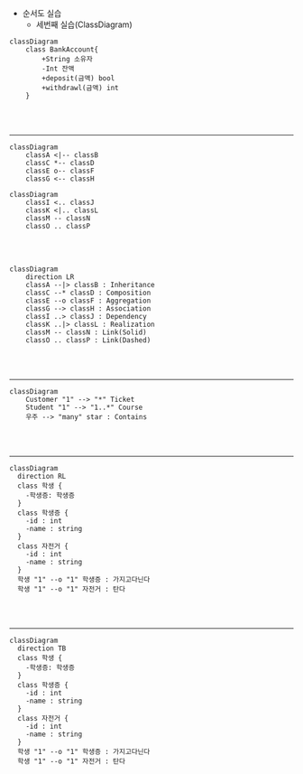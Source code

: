 - 순서도 실습
    - 세번째 실습(ClassDiagram)

```mermaid
classDiagram
    class BankAccount{
        +String 소유자
        -Int 잔액
        +deposit(금액) bool
        +withdrawl(금액) int
    }
```
<br>
<br>

-----------
```mermaid
classDiagram
    classA <|-- classB
    classC *-- classD
    classE o-- classF
    classG <-- classH
```
```mermaid
classDiagram
    classI <.. classJ
    classK <|.. classL
    classM -- classN
    classO .. classP
```
<br>
<br>

```mermaid
classDiagram
    direction LR
    classA --|> classB : Inheritance
    classC --* classD : Composition
    classE --o classF : Aggregation
    classG --> classH : Association
    classI ..> classJ : Dependency
    classK ..|> classL : Realization
    classM -- classN : Link(Solid)
    classO .. classP : Link(Dashed)
```
<br>
<br>

-----------

```mermaid
classDiagram
    Customer "1" --> "*" Ticket
    Student "1" --> "1..*" Course
    우주 --> "many" star : Contains
```
<br>
<br>

-----------

```mermaid
classDiagram
  direction RL
  class 학생 {
    -학생증: 학생증
  }
  class 학생증 {
    -id : int
    -name : string
  }
  class 자전거 {
    -id : int
    -name : string
  }
  학생 "1" --o "1" 학생증 : 가지고다닌다
  학생 "1" --o "1" 자전거 : 탄다
```
<br>
<br>

-----------

```mermaid
classDiagram
  direction TB
  class 학생 {
    -학생증: 학생증
  }
  class 학생증 {
    -id : int
    -name : string
  }
  class 자전거 {
    -id : int
    -name : string
  }
  학생 "1" --o "1" 학생증 : 가지고다닌다
  학생 "1" --o "1" 자전거 : 탄다
```